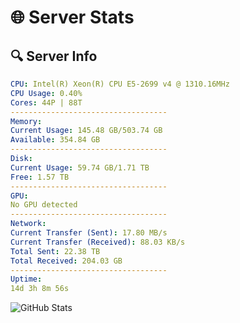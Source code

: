 # 🌐 Server Stats
## 🔍 Server Info
```yaml
CPU: Intel(R) Xeon(R) CPU E5-2699 v4 @ 1310.16MHz
CPU Usage: 0.40%
Cores: 44P | 88T
-----------------------------------
Memory:
Current Usage: 145.48 GB/503.74 GB
Available: 354.84 GB
-----------------------------------
Disk:
Current Usage: 59.74 GB/1.71 TB
Free: 1.57 TB
-----------------------------------
GPU:
No GPU detected
-----------------------------------
Network:
Current Transfer (Sent): 17.80 MB/s
Current Transfer (Received): 88.03 KB/s
Total Sent: 22.38 TB
Total Received: 204.03 GB
-----------------------------------
Uptime:
14d 3h 8m 56s
```
![GitHub Stats](https://img.shields.io/badge/Updated-2025-03-22_00:31:45-blue)